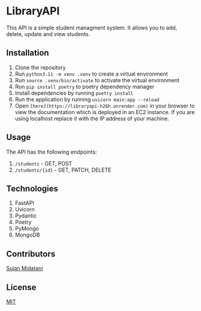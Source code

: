 
# LibraryAPI
This API is a simple student managment system. It allows you to add, delete, update and view students.

## Installation
1. Clone the repository
2. Run `python3.11 -m venv .venv` to create a virtual environment
3. Run `source .venv/bin/activate` to activate the virtual environment
4. Run `pip install poetry` to poetry dependency manager
5. Install dependencies by running `poetry install`
6. Run the application by running `uvicorn main:app --reload`
7. Open `[here](https://libraryapi-h26h.onrender.com)` in your browser to view the documentation which is deployed in an EC2 instance. If you are using localhost replace it with the IP address of your machine.

## Usage
The API has the following endpoints:
1. `/students` - GET, POST
2. `/students/{id}` - GET, PATCH, DELETE

## Technologies
1. FastAPI
2. Uvicorn
3. Pydantic
4. Poetry
5. PyMongo
6. MongoDB

## Contributors
[Sujan Midatani](https://github.com/sujamiditani7)

## License
[MIT](https://choosealicense.com/licenses/mit/)


